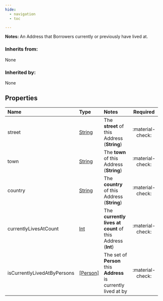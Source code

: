 ```yaml
---
hide:
  - navigation
  - toc

---
```


**Notes:** An Address that Borrowers currently or previously have lived at.  


### Inherits from: 


None  


### Inherited by: 


None  


## Properties


| Name | Type | Notes | Required |
| :--- | :--- | :--- | :---: |
| street | [String](../core-types/primitives/string.md) | The **street** of this Address (**String**)  | :material-check: |
| town | [String](../core-types/primitives/string.md) | The **town** of this Address (**String**)  | :material-check: |
| country | [String](../core-types/primitives/string.md) | The **country** of this Address (**String**)  | :material-check: |
| currentlyLivesAtCount | [Int](../core-types/primitives/int.md) | The **currently lives at count** of this Address (**Int**)  | :material-check: |
| isCurrentlyLivedAtByPersons | [[Person]](person.md) | The set of **Person** this **Address** is currently lived at by | :material-check: |
